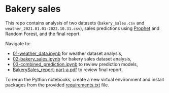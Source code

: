 # Bakery sales 

This repo contains analysis of two datasets (`bakery_sales.csv` and `weather_2021.01.01-2022.10.31.csv`), sales predictions using [Prophet](https://facebook.github.io/prophet/) and Random Forest, and the final report.

Navigate to:
- [01-weather_data.ipynb](./notebooks/01-weather_data.ipynb) for weather dataset analysis,
- [02-bakery_sales.ipynb](./notebooks/02-bakery_sales.ipynb) for bakery sales dataset analysis,
- [03-combined_prediction.ipynb](./notebooks/03-combined_prediction.ipynb) to review prediction models,
- [BakerySales_report-part-a.pdf](./report/BakerySales_report-part-a.pdf) to review final report.

To rerun the Python notebooks, create a new virtual environment and install packages from the provided [requirements.txt](./requirements.txt) file.